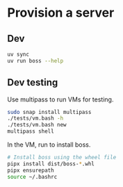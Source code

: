 
# Provision a server

## Dev

``` bash
uv sync
uv run boss --help
```

## Dev testing

Use multipass to run VMs for testing.

``` bash
sudo snap install multipass
./tests/vm.bash -h
./tests/vm.bash new
multipass shell
```

In the VM, run to install boss.

``` bash
# Install boss using the wheel file
pipx install dist/boss-*.whl
pipx ensurepath
source ~/.bashrc
```

<!--
## Todo
- bash prompt
- bash history with dates

- final info not showing up
- set user on append_to_file
- phpinfo write to correct dir
- remove default public html dir if craft installed
- downloads to home, not current location
- phpinfo; if virtualhost use its dir instead
- phpinfo; user: use root if normal else use www-data
-->
